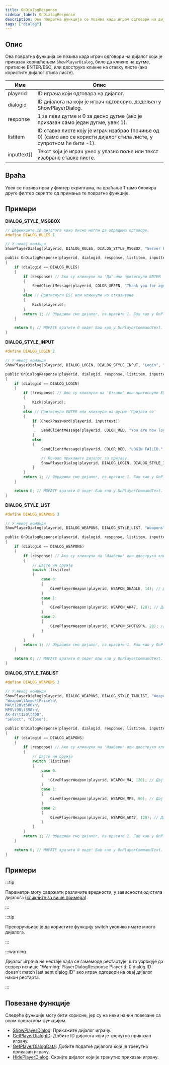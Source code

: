 ```yaml
---
title: OnDialogResponse
sidebar_label: OnDialogResponse
description: Ова повратна функција се позива када играч одговори на дијалог који је приказан коришћењем ShowPlayerDialog, било да кликне на дугме, притисне ENTER/ESC, или двоструко кликне на ставку листе (ако користите дијалог стилa листе).
tags: ["dialog"]
---
```


## Опис

Ова повратна функција се позива када играч одговори на дијалог који је приказан коришћењем `ShowPlayerDialog`, било да кликне на дугме, притисне ENTER/ESC, или двоструко кликне на ставку листе (ако користите дијалог стилa листе).

| Име         | Опис                                                                                                                    |
| ----------- | ----------------------------------------------------------------------------------------------------------------------- |
| playerid    | ID играча који одговара на дијалог.                                                                                     |
| dialogid    | ID дијалога на који је играч одговорио, додељен у ShowPlayerDialog.                                                     |
| response    | 1 за леви дугме и 0 за десно дугме (ако је приказан само један дугме, увек 1).                                          |
| listitem    | ID ставке листе коју је играч изабрао (почиње од 0) (само ако се користи дијалог стилa листе, у супротном ће бити -1).  |
| inputtext[] | Текст који је играч унео у улазно поље или текст изабране ставке листе.                                                 |

## Враћа

Увек се позива прва у филтер скриптама, па враћање 1 тамо блокира друге филтер скрипте од примања те повратне функције.

## Примери

**DIALOG_STYLE_MSGBOX**

```c
// Дефинишите ID дијалога како бисмо могли да обрадимо одговоре.
#define DIALOG_RULES 1

// У некој команди
ShowPlayerDialog(playerid, DIALOG_RULES, DIALOG_STYLE_MSGBOX, "Server Rules", "- No Cheating\n- No Spamming\n- Respect Admins\n\nDo you agree to these rules?", "Yes", "No");

public OnDialogResponse(playerid, dialogid, response, listitem, inputtext[])
{
    if (dialogid == DIALOG_RULES)
    {
        if (response) // Ако су кликнули на 'Да' или притиснули ENTER
        {
            SendClientMessage(playerid, COLOR_GREEN, "Thank you for agreeing to the server rules!");
        }
        else // Притиснули ESC или кликнули на отказивање
        {
            Kick(playerid);
        }
        return 1; // Обрадили смо дијалог, па вратите 1. Баш као у OnPlayerCommandText.
    }

    return 0; // МОРАТЕ вратити 0 овде! Баш као у OnPlayerCommandText.
}
```

**DIALOG_STYLE_INPUT**

```c
#define DIALOG_LOGIN 2

// У некој команди
ShowPlayerDialog(playerid, DIALOG_LOGIN, DIALOG_STYLE_INPUT, "Login", "Please enter your password:", "Login", "Cancel");

public OnDialogResponse(playerid, dialogid, response, listitem, inputtext[])
{
    if (dialogid == DIALOG_LOGIN)
    {
        if (!response) // Ако су кликнули на 'Откажи' или притиснули ESC
        {
            Kick(playerid);
        }
        else // Притиснули ENTER или кликнули на дугме 'Пријави се'
        {
            if (CheckPassword(playerid, inputtext))
            {
                SendClientMessage(playerid, COLOR_RED, "You are now logged in!");
            }
            else
            {
                SendClientMessage(playerid, COLOR_RED, "LOGIN FAILED.");

                // Поново прикажите дијалог за пријаву
                ShowPlayerDialog(playerid, DIALOG_LOGIN, DIALOG_STYLE_INPUT, "Login", "Please enter your password:", "Login", "Cancel");
            }
        }
        return 1; // Обрадили смо дијалог, па вратите 1. Баш као у OnPlayerCommandText.
    }

    return 0; // МОРАТЕ вратити 0 овде! Баш као у OnPlayerCommandText.
}
```

**DIALOG_STYLE_LIST**

```c
#define DIALOG_WEAPONS 3

// У некој команди
ShowPlayerDialog(playerid, DIALOG_WEAPONS, DIALOG_STYLE_LIST, "Weapons", "Desert Eagle\nAK-47\nCombat Shotgun", "Select", "Close");

public OnDialogResponse(playerid, dialogid, response, listitem, inputtext[])
{
    if (dialogid == DIALOG_WEAPONS)
    {
        if (response) // Ако су кликнули на 'Изабери' или двоструко кликнули на оружје
        {
            // Дајте им оружје
            switch (listitem)
            {
                case 0:
                {
                    GivePlayerWeapon(playerid, WEAPON_DEAGLE, 14); // Дајте им Desert Eagle
                }
                case 1:
                {
                    GivePlayerWeapon(playerid, WEAPON_AK47, 120); // Дајте им AK-47
                }
                case 2:
                {
                    GivePlayerWeapon(playerid, WEAPON_SHOTGSPA, 28); // Дајте им Combat Shotgun
                }
            }
        }
        return 1; // Обрадили смо дијалог, па вратите 1. Баш као у OnPlayerCommandText.
    }

    return 0; // МОРАТЕ вратити 0 овде! Баш као у OnPlayerCommandText.
}
```

**DIALOG_STYLE_TABLIST**

```c
#define DIALOG_WEAPONS 3

// У некој команди
ShowPlayerDialog(playerid, DIALOG_WEAPONS, DIALOG_STYLE_TABLIST, "Weapons",
"Weapon\tAmmo\tPrice\n\
M4\t120\t500\n\
MP5\t90\t350\n\
AK-47\t120\t400",
"Select", "Close");

public OnDialogResponse(playerid, dialogid, response, listitem, inputtext[])
{
    if (dialogid == DIALOG_WEAPONS)
    {
        if (response) // Ако су кликнули на 'Изабери' или двоструко кликнули на оружје
        {
            // Дајте им оружје
            switch (listitem)
            {
                case 0:
                {
                    GivePlayerWeapon(playerid, WEAPON_M4, 120); // Дајте им М4
                }
                case 1:
                {
                    GivePlayerWeapon(playerid, WEAPON_MP5, 90); // Дајте им МП5
                }
                case 2:
                {
                    GivePlayerWeapon(playerid, WEAPON_AK47, 120); // Дајте им АК-47
                }
            }
        }
        return 1; // Обрадили смо дијалог, па вратите 1. Баш као у OnPlayerCommandText.
    }

    return 0; // МОРАТЕ вратити 0 овде! Баш као у OnPlayerCommandText.
}
```

## Примери

:::tip

Параметри могу садржати различите вредности, у зависности од стила дијалога ([кликните за више примера](../resources/dialogstyles)).

:::

:::tip

Препоручљиво је да користите функцију switch уколико имате много дијалога.

:::

:::warning

Дијалог играча не нестаје када се гамемоде рестартује, што узрокује да сервер испише "Warning: PlayerDialogResponse PlayerId: 0 dialog ID doesn't match last sent dialog ID" ако играч одговори на овај дијалог након рестарта.

:::

## Повезане функције

Следеће функције могу бити корисне, јер су на неки начин повезане са овом повратном функцијом.

- [ShowPlayerDialog](../functions/ShowPlayerDialog): Прикажите дијалог играчу.
- [GetPlayerDialogID](../functions/GetPlayerDialogID): Добите ID дијалога који је тренутно приказан играчу.
- [GetPlayerDialogData](../functions/GetPlayerDialogData): Добите податке дијалога који је тренутно приказан играчу.
- [HidePlayerDialog](../functions/HidePlayerDialog): Скријте дијалог који је тренутно приказан играчу.
